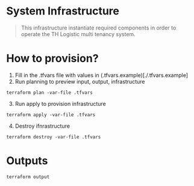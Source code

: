 # System Infrastructure
> This infrastructure instantiate required components in order to operate the TH Logistic multi tenancy system.

# How to provision?
1. Fill in the .tfvars file with values in (.tfvars.example)[./.tfvars.example]
2. Run planning to preview input, output, infrastructure

```
terraform plan -var-file .tfvars
```
3. Run apply to provision infrastructure

```
terraform apply -var-file .tfvars
```
4. Destroy ifnrastructure

```
terraform destroy -var-file .tfvars
```

# Outputs
```
terraform output
```
